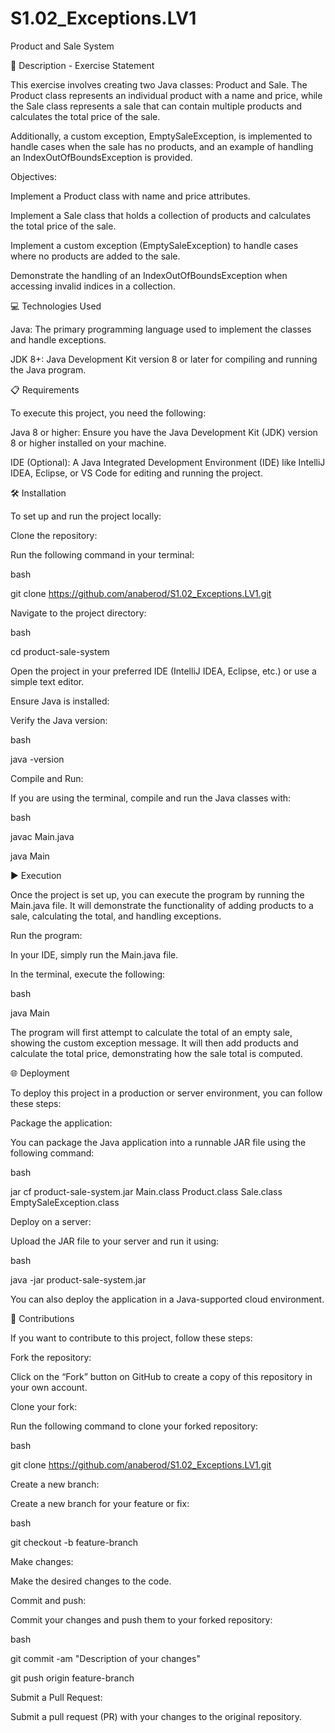 # S1.02_Exceptions.LV1
Product and Sale System

📄 Description - Exercise Statement

This exercise involves creating two Java classes: Product and Sale. The Product class represents an individual product with a name and price, while the Sale class represents a sale that can contain multiple products and calculates the total price of the sale.

Additionally, a custom exception, EmptySaleException, is implemented to handle cases when the sale has no products, and an example of handling an IndexOutOfBoundsException is provided.

Objectives:

Implement a Product class with name and price attributes.

Implement a Sale class that holds a collection of products and calculates the total price of the sale.

Implement a custom exception (EmptySaleException) to handle cases where no products are added to the sale.

Demonstrate the handling of an IndexOutOfBoundsException when accessing invalid indices in a collection.

💻 Technologies Used

Java: The primary programming language used to implement the classes and handle exceptions.

JDK 8+: Java Development Kit version 8 or later for compiling and running the Java program.

📋 Requirements

To execute this project, you need the following:

Java 8 or higher: Ensure you have the Java Development Kit (JDK) version 8 or higher installed on your machine.

IDE (Optional): A Java Integrated Development Environment (IDE) like IntelliJ IDEA, Eclipse, or VS Code for editing and running the project.

🛠️ Installation

To set up and run the project locally:

Clone the repository:

Run the following command in your terminal:

bash

git clone https://github.com/anaberod/S1.02_Exceptions.LV1.git

Navigate to the project directory:

bash

cd product-sale-system

Open the project in your preferred IDE (IntelliJ IDEA, Eclipse, etc.) or use a simple text editor.

Ensure Java is installed:

Verify the Java version:

bash

java -version

Compile and Run:

If you are using the terminal, compile and run the Java classes with:

bash

javac Main.java

java Main

▶️ Execution

Once the project is set up, you can execute the program by running the Main.java file. It will demonstrate the functionality of adding products to a sale, calculating the total, and handling exceptions.

Run the program:

In your IDE, simply run the Main.java file.

In the terminal, execute the following:

bash

java Main

The program will first attempt to calculate the total of an empty sale, showing the custom exception message. It will then add products and calculate the total price, demonstrating how the sale total is computed.

🌐 Deployment

To deploy this project in a production or server environment, you can follow these steps:

Package the application:

You can package the Java application into a runnable JAR file using the following command:

bash

jar cf product-sale-system.jar Main.class Product.class Sale.class EmptySaleException.class

Deploy on a server:

Upload the JAR file to your server and run it using:

bash

java -jar product-sale-system.jar

You can also deploy the application in a Java-supported cloud environment.

🤝 Contributions

If you want to contribute to this project, follow these steps:

Fork the repository:

Click on the “Fork” button on GitHub to create a copy of this repository in your own account.

Clone your fork:

Run the following command to clone your forked repository:

bash

git clone https://github.com/anaberod/S1.02_Exceptions.LV1.git

Create a new branch:

Create a new branch for your feature or fix:

bash

git checkout -b feature-branch

Make changes:

Make the desired changes to the code.

Commit and push:

Commit your changes and push them to your forked repository:

bash

git commit -am "Description of your changes"

git push origin feature-branch

Submit a Pull Request:

Submit a pull request (PR) with your changes to the original repository.

